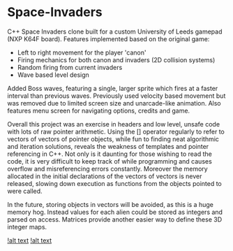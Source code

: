 # Space-Invaders
C++ Space Invaders clone built for a custom University of Leeds gamepad (NXP K64F board). Features implemented based on the original game:
- Left to right movement for the player 'canon'
- Firing mechanics for both canon and invaders (2D collision systems)
- Random firing from current invaders
- Wave based level design

Added Boss waves, featuring a single, larger sprite which fires at a faster interval than previous waves. Previously used velocity based movement but was removed due to limited screen size and unarcade-like animation. Also features menu screen for navigating options, credits and game.

Overall this project was an exercise in headers and low level, unsafe code with lots of raw pointer arithmetic. Using the [] operator regularly to refer to vectors of vectors of pointer objects, while fun to finding neat algorithmic and iteration solutions, reveals the weakness of templates and pointer referencing in C++. Not only is it daunting for those wishing to read the code, it is very difficult to keep track of while programming and causes overflow and misreferencing errors constantly. Moreover the memory allocated in the initial declarations of the vectors of vectors is never released, slowing down execution as functions from the objects pointed to were called.

In the future, storing objects in vectors will be avoided, as this is a huge memory hog. Instead values for each alien could be stored as integers and parsed on access. Matrices provide another easier way to define these 3D integer maps.

[!alt text](https://raw.githubusercontent.com/haelyons/Space-Invaders/master/Gamepad.png)
[!alt text](https://raw.githubusercontent.com/haelyons/Space-Invaders/master/Gamepad%20Diagram.png)
